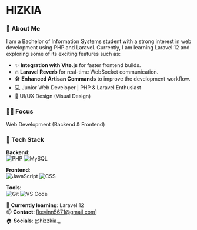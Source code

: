 # HIZKIA


### 🚀 About Me
I am a Bachelor of Information Systems student with a strong interest in web development using PHP and Laravel. Currently, I am learning Laravel 12 and exploring some of its exciting features such as:
- ✨ **Integration with Vite.js** for faster frontend builds.
- 🔥 **Laravel Reverb** for real-time WebSocket communication.
- 🛠️ **Enhanced Artisan Commands** to improve the development workflow.
- 💻 Junior Web Developer | PHP & Laravel Enthusiast
- 🧊 UI/UX Design (Visual Design)  


### 👨‍💻 Focus  
Web Development (Backend & Frontend)  

### 🔧 Tech Stack  
**Backend**:  
![PHP](https://img.shields.io/badge/-PHP-777BB4?style=flat&logo=php&logoColor=white) 
![MySQL](https://img.shields.io/badge/-MySQL-4479A1?style=flat&logo=mysql&logoColor=white)  

**Frontend**:  
![JavaScript](https://img.shields.io/badge/-JavaScript-F7DF1E?style=flat&logo=javascript&logoColor=black) 
![CSS](https://img.shields.io/badge/CSS-1572B6?style=for-the-badge&logo=css&logoColor=white)  

**Tools**:  
![Git](https://img.shields.io/badge/-Git-F05032?style=flat&logo=git&logoColor=white) 
![VS Code](https://img.shields.io/badge/VS_Code-007ACC?style=for-the-badge&logo=visual-studio-code&logoColor=white)  

🌱 **Currently learning**: Laravel 12  
📫 **Contact**: [kevinn5671@gmail.com]  
🏠 **Socials**: @hizzkia._  
